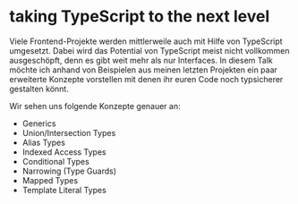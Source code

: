 # taking TypeScript to the next level

Viele Frontend-Projekte werden mittlerweile auch mit Hilfe von TypeScript umgesetzt. Dabei wird das Potential von TypeScript meist nicht vollkommen ausgeschöpft, denn es gibt weit mehr als nur Interfaces. In diesem Talk möchte ich anhand von Beispielen aus meinen letzten Projekten ein paar erweiterte Konzepte vorstellen mit denen ihr euren Code noch typsicherer gestalten könnt.

Wir sehen uns folgende Konzepte genauer an:

- Generics
- Union/Intersection Types
- Alias Types
- Indexed Access Types
- Conditional Types
- Narrowing (Type Guards)
- Mapped Types
- Template Literal Types
